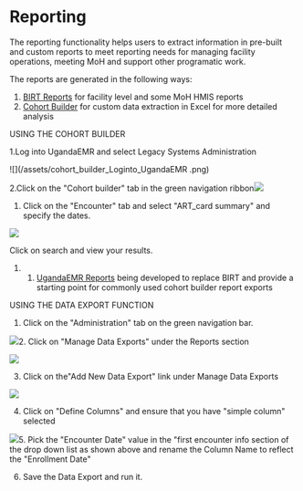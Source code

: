 # Reporting

The reporting functionality helps users to extract information in pre-built and custom reports to meet reporting needs for managing facility operations, meeting MoH and support other programatic work.

The reports are generated in the following ways:

1. [BIRT Reports](reporting_birt.md) for facility level and some MoH HMIS reports 
2. [Cohort Builder](reporting_cohort_builder.md) for custom data extraction in Excel for more detailed analysis

USING THE COHORT BUILDER

1.Log into UgandaEMR and select Legacy Systems Administration

![](/assets/cohort_builder_Loginto_UgandaEMR .png)

2.Click on the "Cohort builder" tab in the green navigation ribbon![](/assets/click_on_cohortbuilder.png)

1. Click on the "Encounter" tab and select "ART\_card summary" and specify the dates.

![](/assets/click_on_cohortbuilder_tab.png)

Click on search and view your results.

1. 1. [UgandaEMR Reports](reporting/ugandaemr_reports.md) being developed to replace BIRT and provide a starting point for commonly used cohort builder report exports

USING THE DATA EXPORT FUNCTION

1. Click on the "Administration" tab on the green navigation bar.

![](/assets/click_on_administrator_navigation_bar.png)2. Click on "Manage Data Exports" under the Reports section

![](/assets/manage_data_exports.png)

3. Click on the"Add New Data Export" link under Manage Data Exports

![](/assets/add_new_dataexport.png)

4. Click on "Define Columns" and ensure that you have "simple column" selected

![](/assets/click_on_define_columns.png)5. Pick the "Encounter Date" value in the "first encounter info section of the drop down list as shown above and rename the Column Name to reflect the "Enrollment Date"

6. Save the Data Export and run it.

